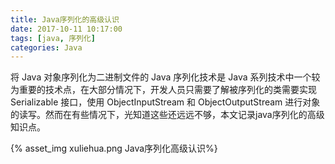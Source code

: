 ```yaml
---
title: Java序列化的高级认识
date: 2017-10-11 10:17:00
tags: [java, 序列化]
categories: Java
---
```


将 Java 对象序列化为二进制文件的 Java 序列化技术是 Java 系列技术中一个较为重要的技术点，在大部分情况下，开发人员只需要了解被序列化的类需要实现 Serializable 接口，使用 ObjectInputStream 和 ObjectOutputStream 进行对象的读写。然而在有些情况下，光知道这些还远远不够，本文记录java序列化的高级知识点。

<!-- more -->
{% asset_img xuliehua.png Java序列化高级认识%}
